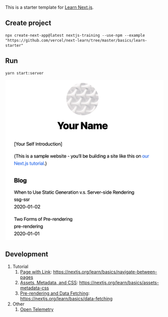 This is a starter template for [Learn Next.js](https://nextjs.org/learn).

## Create project

```
npx create-next-app@latest nextjs-training --use-npm --example "https://github.com/vercel/next-learn/tree/master/basics/learn-starter"
```

## Run

```
yarn start:server
```

![](docs/home.png)

## Development

1. Tutorial
    1. [Page with Link](docs/01-page-with-link.md): https://nextjs.org/learn/basics/navigate-between-pages
    1. [Assets, Metadata, and CSS](docs/02-assets-metadata-css.md): https://nextjs.org/learn/basics/assets-metadata-css
    1. [Pre-rendering and Data Fetching](docs/03-prerendering-and-data-fetching.md): https://nextjs.org/learn/basics/data-fetching
1. Other
    1. [Open Telemetry](docs/10-opentelemetry.md)
